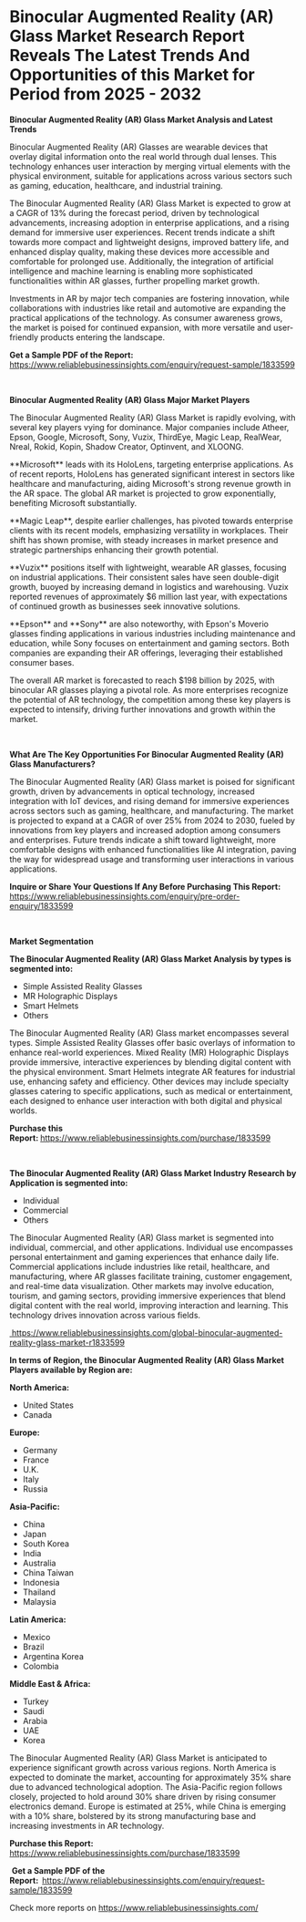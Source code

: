 <p><h1>Binocular Augmented Reality (AR) Glass Market Research Report Reveals The Latest Trends And Opportunities of this Market for Period from 2025 - 2032</h1></p><p><strong>Binocular Augmented Reality (AR) Glass Market Analysis and Latest Trends</strong></p>
<p><p>Binocular Augmented Reality (AR) Glasses are wearable devices that overlay digital information onto the real world through dual lenses. This technology enhances user interaction by merging virtual elements with the physical environment, suitable for applications across various sectors such as gaming, education, healthcare, and industrial training.</p><p>The Binocular Augmented Reality (AR) Glass Market is expected to grow at a CAGR of 13% during the forecast period, driven by technological advancements, increasing adoption in enterprise applications, and a rising demand for immersive user experiences. Recent trends indicate a shift towards more compact and lightweight designs, improved battery life, and enhanced display quality, making these devices more accessible and comfortable for prolonged use. Additionally, the integration of artificial intelligence and machine learning is enabling more sophisticated functionalities within AR glasses, further propelling market growth.</p><p>Investments in AR by major tech companies are fostering innovation, while collaborations with industries like retail and automotive are expanding the practical applications of the technology. As consumer awareness grows, the market is poised for continued expansion, with more versatile and user-friendly products entering the landscape.</p></p>
<p><strong>Get a Sample PDF of the Report:&nbsp;</strong> <a href="https://www.reliablebusinessinsights.com/enquiry/request-sample/1833599?utm_campaign=2323&utm_medium=2&utm_source=Github&utm_content=ia&utm_term=10022025&utm_id=binocular-augmented-reality-ar-glass">https://www.reliablebusinessinsights.com/enquiry/request-sample/1833599</a></p>
<p>&nbsp;</p>
<p><strong>Binocular Augmented Reality (AR) Glass Major Market Players</strong></p>
<p><p>The Binocular Augmented Reality (AR) Glass Market is rapidly evolving, with several key players vying for dominance. Major companies include Atheer, Epson, Google, Microsoft, Sony, Vuzix, ThirdEye, Magic Leap, RealWear, Nreal, Rokid, Kopin, Shadow Creator, Optinvent, and XLOONG. </p><p>**Microsoft** leads with its HoloLens, targeting enterprise applications. As of recent reports, HoloLens has generated significant interest in sectors like healthcare and manufacturing, aiding Microsoft's strong revenue growth in the AR space. The global AR market is projected to grow exponentially, benefiting Microsoft substantially.</p><p>**Magic Leap**, despite earlier challenges, has pivoted towards enterprise clients with its recent models, emphasizing versatility in workplaces. Their shift has shown promise, with steady increases in market presence and strategic partnerships enhancing their growth potential.</p><p>**Vuzix** positions itself with lightweight, wearable AR glasses, focusing on industrial applications. Their consistent sales have seen double-digit growth, buoyed by increasing demand in logistics and warehousing. Vuzix reported revenues of approximately $6 million last year, with expectations of continued growth as businesses seek innovative solutions.</p><p>**Epson** and **Sony** are also noteworthy, with Epson's Moverio glasses finding applications in various industries including maintenance and education, while Sony focuses on entertainment and gaming sectors. Both companies are expanding their AR offerings, leveraging their established consumer bases.</p><p>The overall AR market is forecasted to reach $198 billion by 2025, with binocular AR glasses playing a pivotal role. As more enterprises recognize the potential of AR technology, the competition among these key players is expected to intensify, driving further innovations and growth within the market.</p></p>
<p>&nbsp;</p>
<p><strong>What Are The Key Opportunities For Binocular Augmented Reality (AR) Glass Manufacturers?</strong></p>
<p><p>The Binocular Augmented Reality (AR) Glass market is poised for significant growth, driven by advancements in optical technology, increased integration with IoT devices, and rising demand for immersive experiences across sectors such as gaming, healthcare, and manufacturing. The market is projected to expand at a CAGR of over 25% from 2024 to 2030, fueled by innovations from key players and increased adoption among consumers and enterprises. Future trends indicate a shift toward lightweight, more comfortable designs with enhanced functionalities like AI integration, paving the way for widespread usage and transforming user interactions in various applications.</p></p>
<p><strong>Inquire or Share Your Questions If Any Before Purchasing This Report:</strong> <a href="https://www.reliablebusinessinsights.com/enquiry/pre-order-enquiry/1833599?utm_campaign=2323&utm_medium=2&utm_source=Github&utm_content=ia&utm_term=10022025&utm_id=binocular-augmented-reality-ar-glass">https://www.reliablebusinessinsights.com/enquiry/pre-order-enquiry/1833599</a></p>
<p>&nbsp;</p>
<p><strong>Market Segmentation</strong></p>
<p><strong>The Binocular Augmented Reality (AR) Glass Market Analysis by types is segmented into:</strong></p>
<p><ul><li>Simple Assisted Reality Glasses</li><li>MR Holographic Displays</li><li>Smart Helmets</li><li>Others</li></ul></p>
<p><p>The Binocular Augmented Reality (AR) Glass market encompasses several types. Simple Assisted Reality Glasses offer basic overlays of information to enhance real-world experiences. Mixed Reality (MR) Holographic Displays provide immersive, interactive experiences by blending digital content with the physical environment. Smart Helmets integrate AR features for industrial use, enhancing safety and efficiency. Other devices may include specialty glasses catering to specific applications, such as medical or entertainment, each designed to enhance user interaction with both digital and physical worlds.</p></p>
<p><strong>Purchase this Report:&nbsp;</strong><a href="https://www.reliablebusinessinsights.com/purchase/1833599?utm_campaign=2323&utm_medium=2&utm_source=Github&utm_content=ia&utm_term=10022025&utm_id=binocular-augmented-reality-ar-glass">https://www.reliablebusinessinsights.com/purchase/1833599</a></p>
<p>&nbsp;</p>
<p><strong>The Binocular Augmented Reality (AR) Glass Market Industry Research by Application is segmented into:</strong></p>
<p><ul><li>Individual</li><li>Commercial</li><li>Others</li></ul></p>
<p><p>The Binocular Augmented Reality (AR) Glass market is segmented into individual, commercial, and other applications. Individual use encompasses personal entertainment and gaming experiences that enhance daily life. Commercial applications include industries like retail, healthcare, and manufacturing, where AR glasses facilitate training, customer engagement, and real-time data visualization. Other markets may involve education, tourism, and gaming sectors, providing immersive experiences that blend digital content with the real world, improving interaction and learning. This technology drives innovation across various fields.</p></p>
<p><a href="https://www.reliablebusinessinsights.com/global-binocular-augmented-reality-glass-market-r1833599?utm_campaign=2323&utm_medium=2&utm_source=Github&utm_content=ia&utm_term=10022025&utm_id=binocular-augmented-reality-ar-glass">&nbsp;https://www.reliablebusinessinsights.com/global-binocular-augmented-reality-glass-market-r1833599</a></p>
<p><strong>In terms of Region, the Binocular Augmented Reality (AR) Glass Market Players available by Region are:</strong></p>
<p>
    <p> <strong> North America: </strong>
        <ul>
            <li>United States</li>
            <li>Canada</li>
        </ul>
        </p> 
    <p> <strong> Europe: </strong>
        <ul>
            <li>Germany</li>
            <li>France</li>
            <li>U.K.</li>
            <li>Italy</li>
            <li>Russia</li>
        </ul>
        </p> 
    <p> <strong> Asia-Pacific: </strong>
        <ul>
            <li>China</li>
            <li>Japan</li>
            <li>South Korea</li>
            <li>India</li>
            <li>Australia</li>
            <li>China Taiwan</li>
            <li>Indonesia</li>
            <li>Thailand</li>
            <li>Malaysia</li>
        </ul>
        </p> 
    <p> <strong> Latin America: </strong>
        <ul>
            <li>Mexico</li>
            <li>Brazil</li>
            <li>Argentina Korea</li>
            <li>Colombia</li>
        </ul>
        </p> 
    <p> <strong> Middle East & Africa: </strong>
        <ul>
            <li>Turkey</li>
            <li>Saudi</li>
            <li>Arabia</li>
            <li>UAE</li>
            <li>Korea</li>
        </ul>
    </p>
    </p>
<p><p>The Binocular Augmented Reality (AR) Glass Market is anticipated to experience significant growth across various regions. North America is expected to dominate the market, accounting for approximately 35% share due to advanced technological adoption. The Asia-Pacific region follows closely, projected to hold around 30% share driven by rising consumer electronics demand. Europe is estimated at 25%, while China is emerging with a 10% share, bolstered by its strong manufacturing base and increasing investments in AR technology.</p></p>
<p><strong>Purchase this Report: </strong><a href="https://www.reliablebusinessinsights.com/purchase/1833599?utm_campaign=2323&utm_medium=2&utm_source=Github&utm_content=ia&utm_term=10022025&utm_id=binocular-augmented-reality-ar-glass">https://www.reliablebusinessinsights.com/purchase/1833599</a></p>
<p>&nbsp;<strong>Get a Sample PDF of the Report:&nbsp;&nbsp;</strong><a href="https://www.reliablebusinessinsights.com/enquiry/request-sample/1833599?utm_campaign=2323&utm_medium=2&utm_source=Github&utm_content=ia&utm_term=10022025&utm_id=binocular-augmented-reality-ar-glass">https://www.reliablebusinessinsights.com/enquiry/request-sample/1833599</a></p>
<p><strong></strong></p>
<p>Check more reports on <a href="https://www.reliablebusinessinsights.com/?utm_campaign=2323&utm_medium=2&utm_source=Github&utm_content=ia&utm_term=10022025&utm_id=binocular-augmented-reality-ar-glass">https://www.reliablebusinessinsights.com/</a></p>